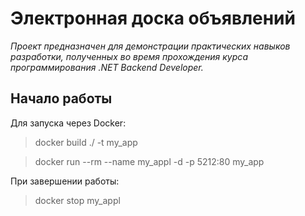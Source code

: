 # Электронная доска объявлений

*Проект предназначен для демонстрации практических навыков разработки, полученных во время прохождения курса программирования .NET Backend Developer.*

## Начало работы

Для запуска через Docker:

> docker build ./ -t my_app

> docker run --rm --name my_appl -d -p 5212:80 my_app

При завершении работы:

> docker stop my_appl

<!--## Описание

Электронная доска объявлений предоставляет возможность:
- создавать объявления;
- указывать контакты продающего и категории товара;
- добавлять фотографии к объявлениям;
- осуществлять поиск по ряду параметров.

## Технологический стек

- Микросервисная архитектура; 
- С#, .Net (Net Core), ASP.Net;
- PostgreSQL \ Microsoft SQL Server;
- ORM (Entity Framework Core);
- Rest API;
- Angular;
- JavaScript;
- Redis;
- RabbitMQ;
- Docker; 
- Nginx;
- Gitflow.-->
